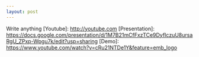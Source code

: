 ```yaml
---
layout: post
---
```

Write anything
[Youtube]: http://youtube.com
[Presentation]: https://docs.google.com/presentation/d/1M7B21mCfFxzTCe9DyfIczuU8ursaRgU_ZPxp-Wpgu7k/edit?usp=sharing
[Demo]: https://www.youtube.com/watch?v=cRu21NTDe1Y&feature=emb_logo


